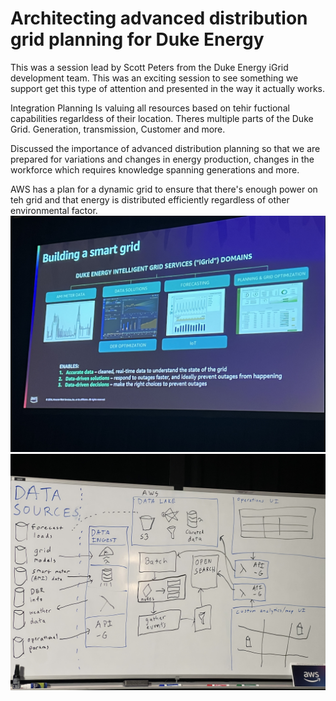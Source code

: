 # Architecting advanced distribution grid planning for Duke Energy

This was a session lead by Scott Peters from the Duke Energy iGrid development team. This was an exciting session to see something we support get this type of attention and presented in the way it actually works.

Integration Planning Is valuing all resources based on tehir fuctional capabilities regarldess of their location.
Theres multiple parts of the Duke Grid. Generation, transmission, Customer and more.

Discussed the importance of advanced distribution planning so that we are prepared for variations and changes in energy production, changes in the workforce which requires knowledge spanning generations and more.

AWS has a plan for a dynamic grid to ensure that there's enough power on teh grid and that energy is distributed efficiently regardless of other environmental factor.
![iGrid Portfolio](../photos/ENU311/iGridPortfolio.jpg)
![Architecture](../photos/ENU311/iGridArch.jpg)